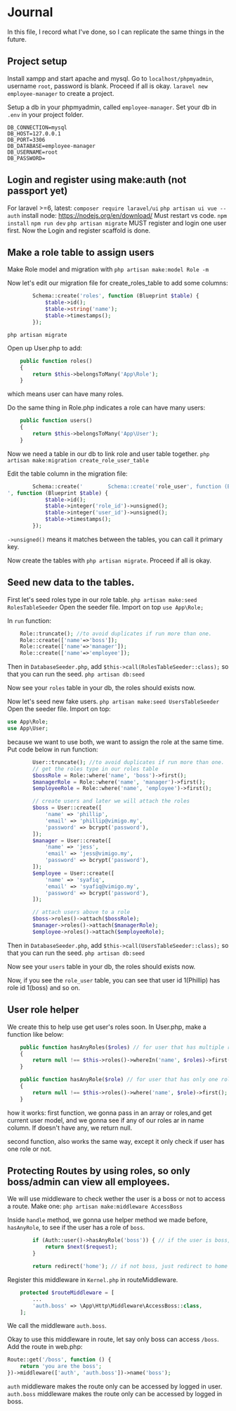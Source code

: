 # Journal
In this file, I record what I've done, so I can replicate the same things in the future.

## Project setup
Install xampp and start apache and mysql.
Go to `localhost/phpmyadmin`, username `root`, password is blank.
Proceed if all is okay.
`laravel new employee-manager` to create a project.

Setup a db in your phpmyadmin, called `employee-manager`.
Set your db in `.env` in your project folder.
```
DB_CONNECTION=mysql
DB_HOST=127.0.0.1
DB_PORT=3306
DB_DATABASE=employee-manager
DB_USERNAME=root
DB_PASSWORD=
```

## Login and register using make:auth (not passport yet)
For laravel >=6, latest:
`composer require laravel/ui`
`php artisan ui vue --auth`
install node: https://nodejs.org/en/download/
Must restart vs code.
`npm install`
`npm run dev`
`php artisan migrate`
MUST register and login one user first.
Now the Login and register scaffold is done.

## Make a role table to assign users
Make Role model and migration with `php artisan make:model Role -m`

Now let's edit our migration file for create_roles_table to add some columns:
```php
        Schema::create('roles', function (Blueprint $table) {
            $table->id();
            $table->string('name');
            $table->timestamps();
        });
```

`php artisan migrate`


Open up User.php to add:
```php
    public function roles()
    {
        return $this->belongsToMany('App\Role');
    }
```
which means user can have many roles.

Do the same thing in Role.php indicates a role can have many users:
```php
    public function users()
    {
        return $this->belongsToMany('App\User');
    }
```

Now we need a table in our db to link role and user table together.
`php artisan make:migration create_role_user_table`

Edit the table column in the migration file:
```php
        Schema::create('        Schema::create('role_user', function (Blueprint $table) {
', function (Blueprint $table) {
            $table->id();
            $table->integer('role_id')->unsigned();
            $table->integer('user_id')->unsigned();
            $table->timestamps();
        });
```
`->unsigned()` means it matches between the tables, you can call it primary key.

Now create the tables with `php artisan migrate`.
Proceed if all is okay.

## Seed new data to the tables.
First let's seed roles type in our role table.
`php artisan make:seed RolesTableSeeder`
Open the seeder file.
Import on top `use App\Role;`

In `run` function:
```php
    Role::truncate(); //to avoid duplicates if run more than one.
    Role::create(['name'=>'boss']);
    Role::create(['name'=>'manager']);
    Role::create(['name'=>'employee']);
```

Then in `DatabaseSeeder.php`, add `$this->call(RolesTableSeeder::class);` so that you can run the seed.
`php artisan db:seed`

Now see your `roles` table in your db, the roles should exists now.

Now let's seed new fake users.
`php artisan make:seed UsersTableSeeder`
Open the seeder file.
Import on top:
```php
use App\Role;
use App\User;
``` 
because we want to use both, we want to assign the role at the same time.
Put code below in run function:
```php
        User::truncate(); //to avoid duplicates if run more than one.
        // get the roles type in our roles table
        $bossRole = Role::where('name', 'boss')->first();
        $managerRole = Role::where('name', 'manager')->first();
        $employeeRole = Role::where('name', 'employee')->first();

        // create users and later we will attach the roles
        $boss = User::create([
            'name' => 'phillip',
            'email' => 'phillip@vimigo.my',
            'password' => bcrypt('password'),
        ]);
        $manager = User::create([
            'name' => 'jess',
            'email' => 'jess@vimigo.my',
            'password' => bcrypt('password'),
        ]);
        $employee = User::create([
            'name' => 'syafiq',
            'email' => 'syafiq@vimigo.my',
            'password' => bcrypt('password'),
        ]);

        // attach users above to a role
        $boss->roles()->attach($bossRole);
        $manager->roles()->attach($managerRole);
        $employee->roles()->attach($employeeRole);
```

Then in `DatabaseSeeder.php`, add `$this->call(UsersTableSeeder::class);` so that you can run the seed.
`php artisan db:seed`

Now see your `users` table in your db, the roles should exists now.

Now, if you see the `role_user` table, you can see that user id 1(Phillip) has role id 1(boss) and so on.

## User role helper
We create this to help use get user's roles soon.
In User.php, make a function like below:
```php
    public function hasAnyRoles($roles) // for user that has multiple roles
    {
        return null !== $this->roles()->whereIn('name', $roles)->first();
    }

    public function hasAnyRole($role) // for user that has only one role
    {
        return null !== $this->roles()->where('name', $role)->first();
    }
```
how it works:
first function, we gonna pass in an array or roles,and get current user model, and we gonna see if any of our roles ar in name column. If doesn't have any, we return null.

second function, also works the same way, except it only check if user has one role or not.

## Protecting Routes by using roles, so only boss/admin can view all employees.
We will use middleware to check wether the user is a boss or not to access a route.
Make one:
`php artisan make:middleware AccessBoss`

Inside `handle` method, we gonna use helper method we made before, `hasAnyRole`, to see if the user has a role of `boss`.
```php
        if (Auth::user()->hasAnyRole('boss')) { // if the user is boss, return to next middleware.
            return $next($request);
        }

        return redirect('home'); // if not boss, just redirect to home
```
Register this middleware in `Kernel.php` in routeMiddleware.
```php
    protected $routeMiddleware = [
        ...
        'auth.boss' => \App\Http\Middleware\AccessBoss::class,
    ];
```
We call the middleware `auth.boss`.

Okay to use this middleware in route, let say only boss can access `/boss`. Add the route in web.php:
```php
Route::get('/boss', function () {
    return 'you are the boss';
})->middleware(['auth', 'auth.boss'])->name('boss');
```
`auth` middleware makes the route only can be accessed by logged in user.
`auth.boss` middleware makes the route only can be accessed by logged in boss.

